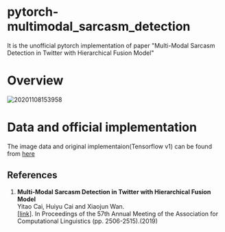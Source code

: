 # pytorch-multimodal_sarcasm_detection
It is the unofficial pytorch implementation of paper "Multi-Modal Sarcasm Detection in Twitter with Hierarchical Fusion Model"
# Overview
![20201108153958](https://user-images.githubusercontent.com/7517810/98483722-b9df3e00-21d8-11eb-9ece-fb05e265bcf5.png)
# Data and official implementation
The image data and original implementaion(Tensorflow v1) can be found from [here](https://github.com/headacheboy/data-of-multimodal-sarcasm-detection)
## References
1.  **Multi-Modal Sarcasm Detection in Twitter with Hierarchical Fusion Model**<br />
    Yitao Cai, Huiyu Cai and Xiaojun Wan. <br />
    [[link]](https://www.aclweb.org/anthology/P19-1239/). In Proceedings of the 57th Annual Meeting of the Association for Computational Linguistics (pp. 2506-2515).(2019)
